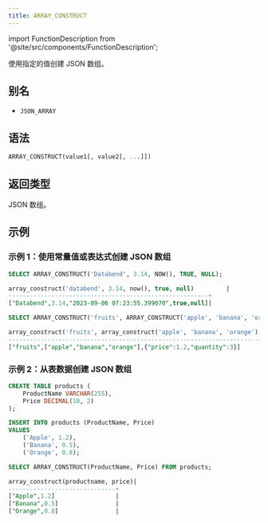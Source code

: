 ```yaml
---
title: ARRAY_CONSTRUCT
---
```

import FunctionDescription from '@site/src/components/FunctionDescription';

<FunctionDescription description="引入或更新于：v1.2.762"/>

使用指定的值创建 JSON 数组。

## 别名

- `JSON_ARRAY`

## 语法

```sql
ARRAY_CONSTRUCT(value1[, value2[, ...]])
```

## 返回类型

JSON 数组。

## 示例

### 示例 1：使用常量值或表达式创建 JSON 数组

```sql
SELECT ARRAY_CONSTRUCT('Databend', 3.14, NOW(), TRUE, NULL);

array_construct('databend', 3.14, now(), true, null)         |
--------------------------------------------------------+
["Databend",3.14,"2023-09-06 07:23:55.399070",true,null]|

SELECT ARRAY_CONSTRUCT('fruits', ARRAY_CONSTRUCT('apple', 'banana', 'orange'), OBJECT_CONSTRUCT('price', 1.2, 'quantity', 3));

array_construct('fruits', array_construct('apple', 'banana', 'orange'), object_construct('price', 1.2, 'quantity', 3))|
-------------------------------------------------------------------------------------------------------+
["fruits",["apple","banana","orange"],{"price":1.2,"quantity":3}]                                      |
```

### 示例 2：从表数据创建 JSON 数组

```sql
CREATE TABLE products (
    ProductName VARCHAR(255),
    Price DECIMAL(10, 2)
);

INSERT INTO products (ProductName, Price)
VALUES
    ('Apple', 1.2),
    ('Banana', 0.5),
    ('Orange', 0.8);

SELECT ARRAY_CONSTRUCT(ProductName, Price) FROM products;

array_construct(productname, price)|
------------------------------+
["Apple",1.2]                 |
["Banana",0.5]                |
["Orange",0.8]                |
```